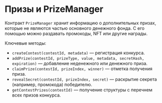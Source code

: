# Призы и PrizeManager

Контракт `PrizeManager` хранит информацию о дополнительных призах, которые не являются частью основного денежного фонда. С его помощью можно раздавать промокоды, NFT или другие награды.

Ключевые методы:

- `createContest(contestId, metadata)` — регистрация конкурса.
- `addPrize(contestId, prizeType, value, metadata, secretHash, expiration)` — добавление неденежного или денежного приза.
- `claimPrize(contestId, prizeIndex, winner)` — отметка получения приза.
- `revealSecret(contestId, prizeIndex, secret)` — раскрытие секрета (например, промокода) победителю.
- `getContestPrizes(contestId)` — получение структуры с перечнем всех призов конкурса.
